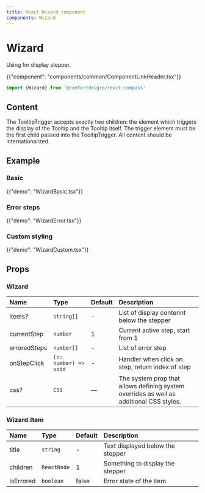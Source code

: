 ```yaml
---
title: React Wizard component
components: Wizard
---
```


# Wizard

<p class="description">Using for display stepper.</p>

{{"component": "components/common/ComponentLinkHeader.tsx"}}

```jsx
import {Wizard} from '@comfortdelgro/react-compass'
```


## Content

The TooltipTrigger accepts exactly two children: the element which triggers the display of the Tooltip and the Tooltip itself. The trigger element must be the first child passed into the TooltipTrigger. All content should be internationalized.

## Example

### Basic

{{"demo": "WizardBasic.tsx"}}

### Error steps

{{"demo": "WizardError.tsx"}}

### Custom styling

{{"demo": "WizardCustom.tsx"}}

## Props

### Wizard

| Name         | Type                  | Default | Description                                                                             |
| :----------- | :-------------------- | :------ | :-------------------------------------------------------------------------------------- |
| items?       | `string[]`            | -       | List of display contennt below the stepper                                              |
| currentStep  | `number`              | 1       | Current active step, start from 1                                                       |
| erroredSteps | `number[]`            | -       | List of error step                                                                      |
| onStepClick  | `(n: number) => void` | -       | Handler when click on step, return index of step                                        |
| css?         | `CSS`                 | —       | The system prop that allows defining system overrides as well as additional CSS styles. |

### Wizard.Item

| Name      | Type        | Default | Description                      |
| :-------- | :---------- | :------ | :------------------------------- |
| title     | `string`    | -       | Text displayed below the stepper |
| children  | `ReactNode` | 1       | Something to display the stepper |
| isErrored | `boolean`   | false   | Error state of the item          |

